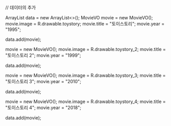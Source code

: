 //  데이터의 추가

ArrayList<MovieVO> data = new ArrayList<>();
MovieVO movie = new MovieVO();
movie.image = R.drawable.toystory;
movie.title = "토이스토리";
movie.year = "1995";

data.add(movie);

movie = new MovieVO();
movie.image = R.drawable.toystory_2;
movie.title = "토이스토리 2";
movie.year = "1999";

data.add(movie);

movie = new MovieVO();
movie.image = R.drawable.toystory_3;
movie.title = "토이스토리 3";
movie.year = "2010";

data.add(movie);

movie = new MovieVO();
movie.image = R.drawable.toystory_4;
movie.title = "토이스토리 4";
movie.year = "2018";

data.add(movie);